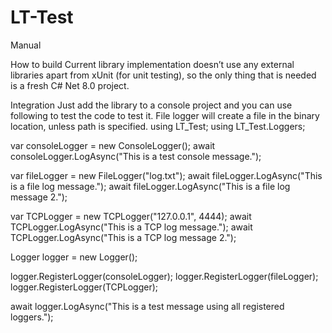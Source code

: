 # LT-Test
Manual

How to build
Current library implementation doesn’t use any external libraries apart from xUnit (for unit testing), so the only thing that is needed is a fresh C# Net 8.0 project.

Integration
Just add the library to a console project and you can use following to test the code to test it. File logger will create a file in the binary location, unless path is specified.
using LT_Test;
using LT_Test.Loggers;

var consoleLogger = new ConsoleLogger();
await consoleLogger.LogAsync("This is a test console message.");

var fileLogger = new FileLogger("log.txt");
await fileLogger.LogAsync("This is a file log message.");
await fileLogger.LogAsync("This is a file log message 2.");

var TCPLogger = new TCPLogger("127.0.0.1", 4444);
await TCPLogger.LogAsync("This is a TCP log message.");
await TCPLogger.LogAsync("This is a TCP log message 2.");


Logger logger = new Logger();

logger.RegisterLogger(consoleLogger);
logger.RegisterLogger(fileLogger);
logger.RegisterLogger(TCPLogger);

await logger.LogAsync("This is a test message using all registered loggers.");